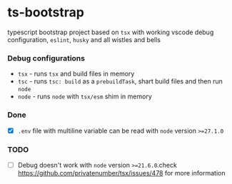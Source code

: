 # ts-bootstrap

typescript bootstrap project based on `tsx` with working vscode debug configuration, `eslint`, `husky` and all wistles and bells

### Debug configurations

- `tsx` - runs `tsx` and build files in memory
- `tsc` - runs `tsc: build` as a `prebuildTask`, shart build files and then run `node`
- `node` - runs `node` with `tsx/esm` shim in memory

### Done

- [x] `.env` file with multiline variable can be read with `node` version `>=27.1.0`

### TODO

- [ ] Debug doesn't work with `node` version `>=21.6.0`.check https://github.com/privatenumber/tsx/issues/478 for more information
